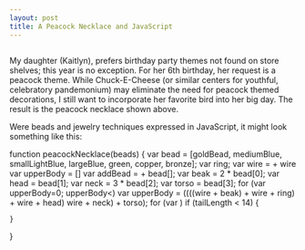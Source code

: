 ```yaml
---
layout: post
title: A Peacock Necklace and JavaScript
---
```


<img src="" class="peacock"/>

My daughter (Kaitlyn), prefers birthday party themes not found on store shelves; this year is no exception.  For her 6th birthday, her request is a peacock theme.  While Chuck-E-Cheese (or similar centers for youthful, celebratory pandemonium) may eliminate the need for peacock themed decorations, I still want to incorporate her favorite bird into her big day.  The result is the peacock necklace shown above. 

Were beads and jewelry techniques expressed in JavaScript, it might look something like this:

function peacockNecklace(beads) {
	var bead = [goldBead, mediumBlue, smallLightBlue, largeBlue, green, copper, bronze];
	var ring;
	var wire = + wire
	var upperBody = []
	var addBead = + bead[];
	var beak = 2 * bead[0];
	var head = bead[1];
	var neck = 3 * bead[2];
	var torso = bead[3];
	for (var upperBody=0; upperBody<)
	var upperBody = ((((wire + beak) + wire + ring) + wire + head) wire + neck) + torso);
	for (var )
		if (tailLength < 14) {

	}
}
